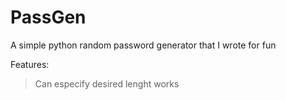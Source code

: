 # PassGen
A simple python random password generator that I wrote for fun

Features:
> Can especify desired lenght
> works
